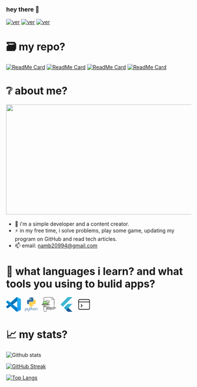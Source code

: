 ### hey there 👋

[![ver](https://img.shields.io/badge/facebook%3A_namnee6-gray?style=flat&logo=facebook)](https://www.facebook.com/namnee6)
[![ver](https://img.shields.io/badge/tiktok%3A_%40.techphone-gray?style=flat&logo=tiktok)](https://www.tiktok.com/@_.techphone_/)
[![ver](https://img.shields.io/badge/ytb%3A_NamCzE-gray?style=flat&logo=youtube)](https://www.youtube.com/channel/UCGq0DDujQ9TynsGGLvfu-IA)

# 🗃️ my repo?
[![ReadMe Card](https://github-readme-stats.vercel.app/api/pin/?username=NamOpt&repo=OptimizedTools)](https://github.com/NamOpt/OptimizedTools)
[![ReadMe Card](https://github-readme-stats.vercel.app/api/pin/?username=NamOpt&repo=hdisk)](https://github.com/NamOpt/hdisk)
[![ReadMe Card](https://github-readme-stats.vercel.app/api/pin/?username=NamOpt&repo=unknown)](https://github.com/NamOpt/unknown)
[![ReadMe Card](https://github-readme-stats.vercel.app/api/pin/?username=NamOpt&repo=osu)](https://github.com/NamOpt/osu)

# ❔ about me? 

<div align="center">
  <img src="https://media.giphy.com/media/dWesBcTLavkZuG35MI/giphy.gif" width="600" height="300"/>
</div>

 - :telescope: i'm a simple developer and a content creator.
 - :zap: in my free time, i solve problems, play some game, updating my program on GitHub and read tech articles.
 - :mailbox: email: namb20994@gmail.com
# 🔨 what languages i learn? and what tools you using to bulid apps?
<div>
  <img src="https://github.com/devicons/devicon/blob/master/icons/vscode/vscode-original.svg" title="VSCode" alt="VSCode" width="40" height="40"/>&nbsp;
  <img src="https://github.com/devicons/devicon/blob/master/icons/python/python-original-wordmark.svg" title="Python" alt="PY" width="40" height="40"/>&nbsp;
  <img src="https://github.com/NamOpt/NamOpt/blob/main/idhsjkh.png" title="Notepad++" alt="Notepad++" width="40" height="40"/>&nbsp;
  <img src="https://github.com/devicons/devicon/blob/master/icons/flutter/flutter-original.svg" title="Flutter" alt="Flutter" width="40" height="40"/>&nbsp;
  <img src="https://github.com/NamOpt/NamOpt/blob/main/command-prompt-svgrepo-com (1).svg" title="Command Prompt" alt="Redux " width="40" height="40"/>&nbsp;
</div>

# 📈 my stats?

![Github stats](https://github-readme-stats.vercel.app/api?username=NamOpt)

[![GitHub Streak](http://github-readme-streak-stats.herokuapp.com?user=NamOpt&theme=dark&background=000000)](https://git.io/streak-stats)

[![Top Langs](https://github-readme-stats.vercel.app/api/top-langs/?username=NamOpt&layout=compact&theme=vision-friendly-dark)](https://github.com/anuraghazra/github-readme-stats)

